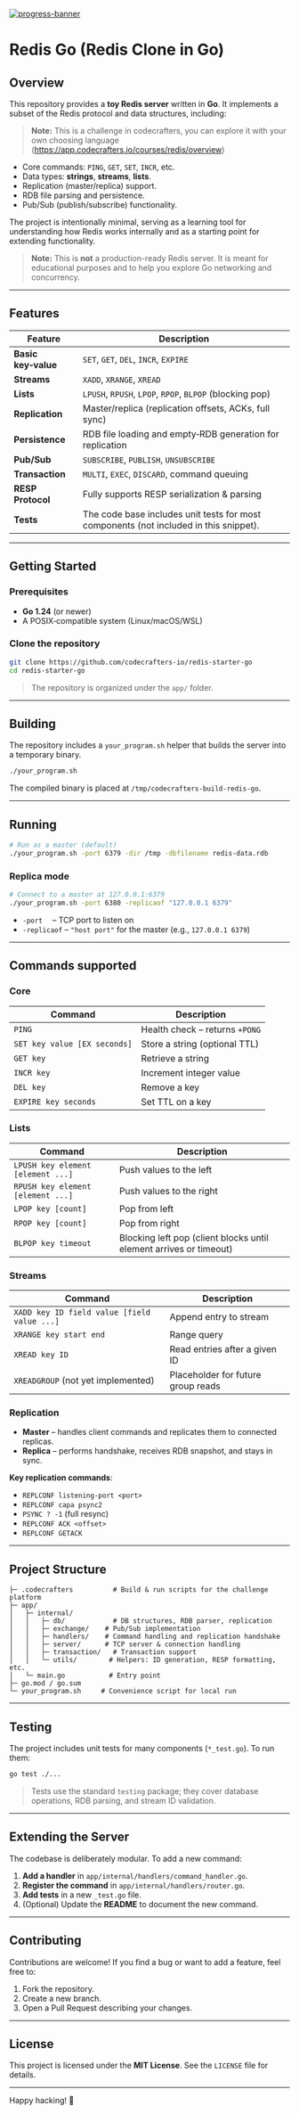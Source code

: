 [![progress-banner](https://backend.codecrafters.io/progress/redis/9cbac660-a366-41b5-a7ca-aad0b01117ab)](https://app.codecrafters.io/users/codecrafters-bot?r=2qF)



# Redis Go (Redis Clone in Go)

## Overview
This repository provides a **toy Redis server** written in **Go**. It implements a subset of the Redis protocol and data structures, including:
> **Note:** This is a challenge in codecrafters, you can explore it with your own choosing language (https://app.codecrafters.io/courses/redis/overview)

- Core commands: `PING`, `GET`, `SET`, `INCR`, etc.
- Data types: **strings**, **streams**, **lists**.
- Replication (master/replica) support.
- RDB file parsing and persistence.
- Pub/Sub (publish/subscribe) functionality.

The project is intentionally minimal, serving as a learning tool for understanding how Redis works internally and as a starting point for extending functionality.

> **Note:** This is **not** a production-ready Redis server. It is meant for educational purposes and to help you explore Go networking and concurrency.

---

## Features

| Feature | Description |
|---------|-------------|
| **Basic key‑value** | `SET`, `GET`, `DEL`, `INCR`, `EXPIRE` |
| **Streams** | `XADD`, `XRANGE`, `XREAD` |
| **Lists** | `LPUSH`, `RPUSH`, `LPOP`, `RPOP`, `BLPOP` (blocking pop) |
| **Replication** | Master/replica (replication offsets, ACKs, full sync) |
| **Persistence** | RDB file loading and empty‑RDB generation for replication |
| **Pub/Sub** | `SUBSCRIBE`, `PUBLISH`, `UNSUBSCRIBE` |
| **Transaction** | `MULTI`, `EXEC`, `DISCARD`, command queuing |
| **RESP Protocol** | Fully supports RESP serialization & parsing |
| **Tests** | The code base includes unit tests for most components (not included in this snippet). |

---

## Getting Started

### Prerequisites

- **Go 1.24** (or newer)
- A POSIX‑compatible system (Linux/macOS/WSL)

### Clone the repository

```sh
git clone https://github.com/codecrafters-io/redis-starter-go
cd redis-starter-go
```

> The repository is organized under the `app/` folder.

---

## Building

The repository includes a `your_program.sh` helper that builds the server into a temporary binary.

```sh
./your_program.sh
```

The compiled binary is placed at `/tmp/codecrafters-build-redis-go`.

---

## Running

```sh
# Run as a master (default)
./your_program.sh -port 6379 -dir /tmp -dbfilename redis-data.rdb
```

### Replica mode

```sh
# Connect to a master at 127.0.0.1:6379
./your_program.sh -port 6380 -replicaof "127.0.0.1 6379"
```

- `-port`    – TCP port to listen on  
- `-replicaof` – `"host port"` for the master (e.g., `127.0.0.1 6379`)  

---

## Commands supported

### Core

| Command | Description |
|---------|------------|
| `PING` | Health check – returns `+PONG` |
| `SET key value [EX seconds]` | Store a string (optional TTL) |
| `GET key` | Retrieve a string |
| `INCR key` | Increment integer value |
| `DEL key` | Remove a key |
| `EXPIRE key seconds` | Set TTL on a key |

### Lists

| Command | Description |
|--------|------------|
| `LPUSH key element [element ...]` | Push values to the left |
| `RPUSH key element [element ...]` | Push values to the right |
| `LPOP key [count]` | Pop from left |
| `RPOP key [count]` | Pop from right |
| `BLPOP key timeout` | Blocking left pop (client blocks until element arrives or timeout) |

### Streams

| Command | Description |
|--------|------------|
| `XADD key ID field value [field value ...]` | Append entry to stream |
| `XRANGE key start end` | Range query |
| `XREAD key ID` | Read entries after a given ID |
| `XREADGROUP` (not yet implemented) | Placeholder for future group reads |

### Replication

- **Master** – handles client commands and replicates them to connected replicas.
- **Replica** – performs handshake, receives RDB snapshot, and stays in sync.

**Key replication commands**:

- `REPLCONF listening-port <port>`
- `REPLCONF capa psync2`
- `PSYNC ? -1` (full resync)
- `REPLCONF ACK <offset>`
- `REPLCONF GETACK`

---

## Project Structure

```
├─ .codecrafters          # Build & run scripts for the challenge platform
├─ app/
│   ├─ internal/
│   │   ├─ db/            # DB structures, RDB parser, replication
│   │   ├─ exchange/    # Pub/Sub implementation
│   │   ├─ handlers/    # Command handling and replication handshake
│   │   ├─ server/      # TCP server & connection handling
│   │   ├─ transaction/   # Transaction support
│   │   └─ utils/        # Helpers: ID generation, RESP formatting, etc.
│   └─ main.go           # Entry point
├─ go.mod / go.sum
└─ your_program.sh     # Convenience script for local run
```

---

## Testing

The project includes unit tests for many components (`*_test.go`). To run them:

```sh
go test ./...
```

> Tests use the standard `testing` package; they cover database operations, RDB parsing, and stream ID validation.

---

## Extending the Server

The codebase is deliberately modular. To add a new command:

1. **Add a handler** in `app/internal/handlers/command_handler.go`.
2. **Register the command** in `app/internal/handlers/router.go`.
3. **Add tests** in a new `_test.go` file.
4. (Optional) Update the **README** to document the new command.

---

## Contributing

Contributions are welcome! If you find a bug or want to add a feature, feel free to:

1. Fork the repository.
2. Create a new branch.
3. Open a Pull Request describing your changes.

---

## License

This project is licensed under the **MIT License**. See the `LICENSE` file for details.

---

Happy hacking! 🚀


